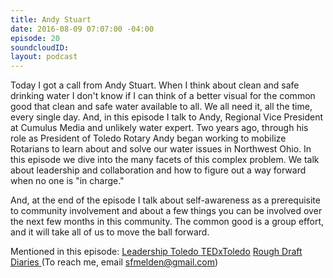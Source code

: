 ```yaml
---
title: Andy Stuart
date: 2016-08-09 07:07:00 -04:00
episode: 20
soundcloudID: 
layout: podcast
---
```


Today I got a call from Andy Stuart. When I think about clean and safe drinking water I don't know if I can think of a better visual for the common good that clean and safe water available to all. We all need it, all the time, every single day. And, in this episode I talk to Andy, Regional Vice President at Cumulus Media and unlikely water expert. Two years ago, through his role as President of Toledo Rotary Andy began working to mobilize Rotarians to learn about and solve our water issues in Northwest Ohio. In this episode we dive into the many facets of this complex problem. We talk about leadership and collaboration and how to figure out a way forward when no one is "in charge." 

And, at the end of the episode I talk about self-awareness as a prerequisite to community involvement and about a few things you can be involved over the next few months in this community. The common good is a group effort, and it will take all of us to move the ball forward. 

Mentioned in this episode:
[Leadership Toledo
](http://www.leadershiptoledo.org/)[TEDxToledo](http://tedxtoledo.com/)
[Rough Draft Diaries
](http://www.wgte.org/wgte/listen/index.asp?page_id=2056)
(To reach me, email sfmelden@gmail.com)
